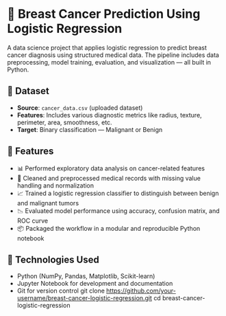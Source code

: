 # 🧬 Breast Cancer Prediction Using Logistic Regression

A data science project that applies logistic regression to predict breast cancer diagnosis using structured medical data. The pipeline includes data preprocessing, model training, evaluation, and visualization — all built in Python.

## 📁 Dataset

- **Source**: `cancer_data.csv` (uploaded dataset)
- **Features**: Includes various diagnostic metrics like radius, texture, perimeter, area, smoothness, etc.
- **Target**: Binary classification — Malignant or Benign

## 🔧 Features

- 📊 Performed exploratory data analysis on cancer-related features
- 🧹 Cleaned and preprocessed medical records with missing value handling and normalization
- 📈 Trained a logistic regression classifier to distinguish between benign and malignant tumors
- 📉 Evaluated model performance using accuracy, confusion matrix, and ROC curve
- 📦 Packaged the workflow in a modular and reproducible Python notebook

## 📌 Technologies Used

- Python (NumPy, Pandas, Matplotlib, Scikit-learn)
- Jupyter Notebook for development and documentation
- Git for version control
   git clone https://github.com/your-username/breast-cancer-logistic-regression.git
   cd breast-cancer-logistic-regression
